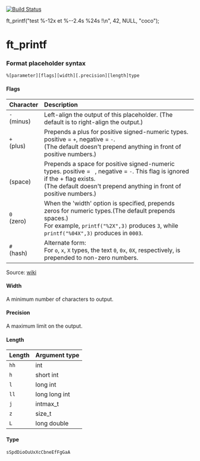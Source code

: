 [![Build Status](https://travis-ci.org/hugohow/ft_printf.svg?branch=master)](https://travis-ci.org/hugohow/ft_printf)

ft_printf("test %-12x et %--2.4s %24s !\n", 42, NULL, "coco");

# ft_printf

### Format placeholder syntax

```
%[parameter][flags][width][.precision][length]type
```

#### Flags

|Character|Description|
|:---|:---|
|`-`<br/>(minus)|Left-align the output of this placeholder. (The default is to right-align the output.)|
|`+`<br/>(plus)|Prepends a plus for positive signed-numeric types. positive = `+`, negative = `-`.<br/>(The default doesn't prepend anything in front of positive numbers.)|
|` `<br/>(space)|Prepends a space for positive signed-numeric types. positive = ` `, negative = `-`. This flag is ignored if the + flag exists.<br/>(The default doesn't prepend anything in front of positive numbers.)|
|`0`<br/>(zero)|When the 'width' option is specified, prepends zeros for numeric types.(The default prepends spaces.)<br/>For example, `printf("%2X",3)` produces `3`, while `printf("%04X",3)` produces in `0003`.|
|`#`<br/>(hash)|Alternate form:<br/>For `o`, `x`, `X` types, the text `0`, `0x`, `0X`, respectively, is prepended to non-zero numbers.|

Source: [wiki](https://en.wikipedia.org/wiki/Printf_format_string)

#### Width

A minimum number of characters to output.

#### Precision

A maximum limit on the output.

#### Length

|Length|Argument type|
|:---|:---|
|`hh`|int|
|`h`|short int|
|`l`|long int|
|`ll`|long long int|
|`j`|intmax_t|
|`z`|size_t|
|`L`|long double|

#### Type

`sSpdDioOuUxXcCbneEfFgGaA`
